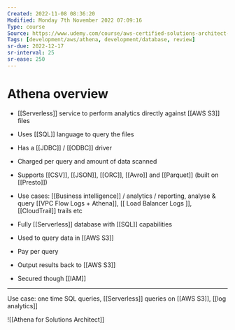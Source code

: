 ```yaml
---
Created: 2022-11-08 08:36:20
Modified: Monday 7th November 2022 07:09:16
Type: course
Source: https://www.udemy.com/course/aws-certified-solutions-architect-associate-saa-c01/?xref=E0Aed11STH4LPUQvCz0GJFABTmM=
Tags: [development/aws/athena, development/database, review]
sr-due: 2022-12-17
sr-interval: 25
sr-ease: 250
---
```


# Athena overview

- [[Serverless]] service to perform analytics directly against [[AWS S3]] files
- Uses [[SQL]] language to query the files
- Has a [[JDBC]] / [[ODBC]] driver
- Charged per query and amount of data scanned
- Supports [[CSV]], [[JSON]], [[ORC]], [[Avro]] and [[Parquet]] (built on [[Presto]])
- Use cases: [[Business intelligence]] / analytics / reporting, analyse & query [[VPC Flow Logs + Athena]], [[ Load Balancer Logs ]], [[CloudTrail]] trails etc

- Fully [[Serverless]] database with [[SQL]] capabilities
- Used to query data in [[AWS S3]]
- Pay per query
- Output results back to [[AWS S3]]
- Secured though [[IAM]]

---

Use case: one time SQL queries, [[Serverless]] queries on [[AWS S3]], [[log analytics]]

![[Athena for Solutions Architect]]
